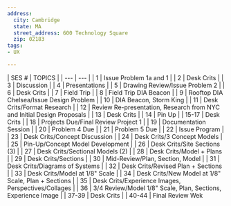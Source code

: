 ```yaml
---
address:
  city: Cambridge
  state: MA
  street_address: 600 Technology Square
  zip: 02183
tags:
- UX

---
```

| SES # | TOPICS | | --- | --- | | 1 | Issue Problem 1a and 1 | | 2 | Desk Crits | | 3 | Discussion | | 4 | Presentations | | 5 | Drawing Review/Issue Problem 2 | | 6 | Desk Crits | | 7 | Field Trip | | 8 | Field Trip DIA Beacon | | 9 | Rooftop DIA Chelsea/Issue Design Problem | | 10 | DIA Beacon, Storm King | | 11 | Desk Crits/Format Research | | 12 | Review Re-presentation, Research from NYC and Initial Design Proposals | | 13 | Desk Crits | | 14 | Pin Up | | 15-17 | Desk Crits | | 18 | Projects Due/Final Review Project 1 | | 19 | Documentation Session | | 20 | Problem 4 Due | | 21 | Problem 5 Due | | 22 | Issue Program | | 23 | Desk Crits/Concept Discussion | | 24 | Desk Crits/3 Concept Models | | 25 | Pin-Up/Concept Model Development | | 26 | Desk Crits/Site Sections (3) | | 27 | Desk Crits/Sectional Models (2) | | 28 | Desk Crits/Model + Plans | | 29 | Desk Crits/Sections | | 30 | Mid-Review/Plan, Section, Model | | 31 | Desk Crits/Diagrams of Systems | | 32 | Desk Crits/Revised Plan + Sections | | 33 | Desk Crits/Model at 1/8" Scale | | 34 | Desk Crits/New Model at 1/8" Scale, Plan + Sections | | 35 | Desk Crits/Experience Images, Perspectives/Collages | | 36 | 3/4 Review/Model 1/8" Scale, Plan, Sections, Experience Image | | 37-39 | Desk Crits | | 40-44 | Final Review Wek